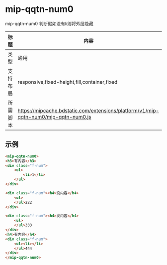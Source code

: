 # mip-qqtn-num0

mip-qqtn-num0 判断假如没有li则将外层隐藏

标题|内容
----|----
类型|通用
支持布局|responsive,fixed-height,fill,container,fixed
所需脚本|https://mipcache.bdstatic.com/extensions/platform/v1/mip-qqtn-num0/mip-qqtn-num0.js

## 示例

```html
<mip-qqtn-num0>
<h3>有内容</h3>
<div class="f-num">
	<ul>
		<li>1</li>
	</ul>	
</div>

<div class="f-num"><h4>没内容</h4>
	<ul>	
	</ul>222
</div>

<div class="f-num"><h4>没内容</h4>
	<ul>	
	</ul>333
</div>
<h4>有内容</h4>
<div class="f-num">
	<ul><li></li>	
	</ul>444
</div>
</mip-qqtn-num0>
```




